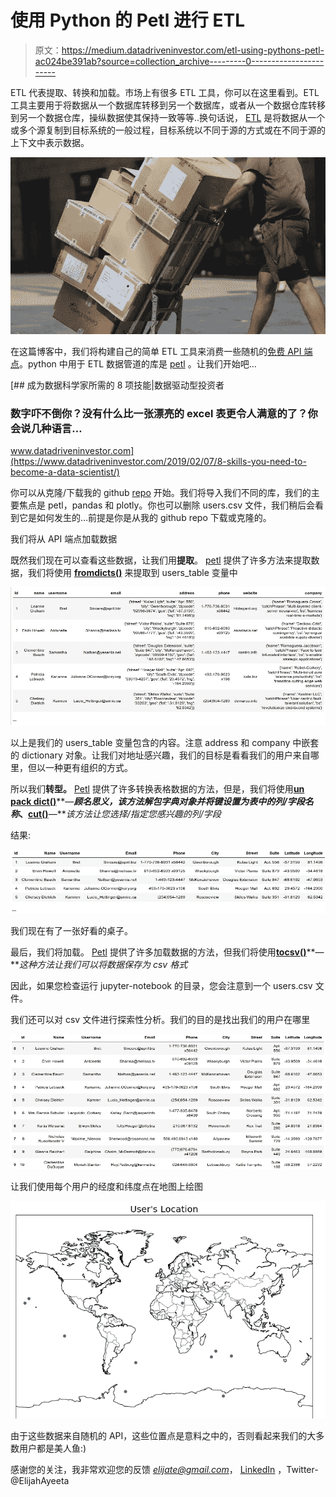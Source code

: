 # 使用 Python 的 Petl 进行 ETL

> 原文：<https://medium.datadriveninvestor.com/etl-using-pythons-petl-ac024be391ab?source=collection_archive---------0----------------------->

ETL 代表提取、转换和加载。市场上有很多 ETL 工具，你可以在这里看到。ETL 工具主要用于将数据从一个数据库转移到另一个数据库，或者从一个数据仓库转移到另一个数据仓库，操纵数据使其保持一致等等..换句话说， [ETL](https://en.wikipedia.org/wiki/Extract,_transform,_load) 是将数据从一个或多个源复制到目标系统的一般过程，目标系统以不同于源的方式或在不同于源的上下文中表示数据。

![](img/e0705b57b333b16ce1fe06f11b84265f.png)

在这篇博客中，我们将构建自己的简单 ETL 工具来消费一些随机的[免费 API 端点](https://jsonplaceholder.typicode.com/users)。python 中用于 ETL 数据管道的库是 [petl](https://petl.readthedocs.io/en/v0.10.1/) 。让我们开始吧…

[](https://www.datadriveninvestor.com/2019/02/07/8-skills-you-need-to-become-a-data-scientist/) [## 成为数据科学家所需的 8 项技能|数据驱动型投资者

### 数字吓不倒你？没有什么比一张漂亮的 excel 表更令人满意的了？你会说几种语言…

www.datadriveninvestor.com](https://www.datadriveninvestor.com/2019/02/07/8-skills-you-need-to-become-a-data-scientist/) 

你可以从克隆/下载我的 github [repo](https://github.com/Ayeeta/etl-pipeline/tree/master) 开始。我们将导入我们不同的库，我们的主要焦点是 petl，pandas 和 plotly。你也可以删除 users.csv 文件，我们稍后会看到它是如何发生的…前提是你是从我的 github repo 下载或克隆的。

我们将从 API 端点加载数据

既然我们现在可以查看这些数据，让我们用**提取**。 [petl](https://petl.readthedocs.io/en/v0.10.1/) 提供了许多方法来提取数据，我们将使用 [**fromdicts()**](https://petl.readthedocs.io/en/v0.10.1/#petl.fromdicts) 来提取到 users_table 变量中

![](img/e34ef2083a50ba0e9c93fe15edccd79e.png)

以上是我们的 users_table 变量包含的内容。注意 address 和 company 中嵌套的 dictionary 对象。让我们对地址感兴趣，我们的目标是看看我们的用户来自哪里，但以一种更有组织的方式。

所以我们**转型。** [Petl](https://petl.readthedocs.io/en/v0.10.1/) 提供了许多转换表格数据的方法，但是，我们将使用[**un pack dict()**](https://petl.readthedocs.io/en/v0.10.1/#petl.unpackdict)**—***顾名思义，该方法解包字典对象并将键设置为表中的列/字段名称*、[**cut()**](https://petl.readthedocs.io/en/v0.10.1/#petl.cut)**—***该方法让您选择/指定您感兴趣的列/字段*

结果:

![](img/2e21d36015ced3657119c45de72616ac.png)

我们现在有了一张好看的桌子。

最后，我们将加载。 [Petl](https://petl.readthedocs.io/en/v0.10.1/) 提供了许多加载数据的方法，但我们将使用[**tocsv()**](https://petl.readthedocs.io/en/v0.10.1/#petl.tocsv)**—***这种方法让我们可以将数据保存为 csv 格式*

因此，如果您检查运行 jupyter-notebook 的目录，您会注意到一个 users.csv 文件。

我们还可以对 csv 文件进行探索性分析。我们的目的是找出我们的用户在哪里

![](img/bbfb6fc4b18d812612d8e940d3afc4ef.png)

让我们使用每个用户的经度和纬度点在地图上绘图

![](img/ce7df976835ab6c1ac597a4f18839e5d.png)

由于这些数据来自随机的 API，这些位置点是意料之中的，否则看起来我们的大多数用户都是美人鱼:)

感谢您的关注，我非常欢迎您的反馈
*elijate@gmail.com*， [LinkedIn](https://www.linkedin.com/in/elijahayeeta/) ，Twitter- @ElijahAyeeta